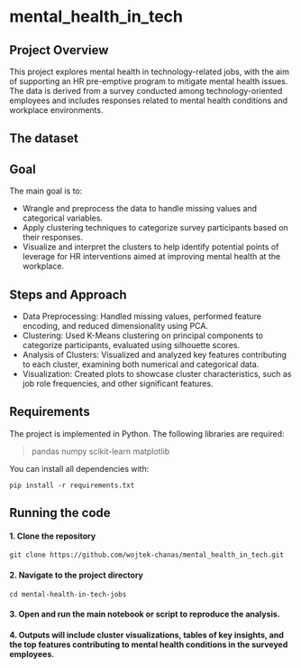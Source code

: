 # mental_health_in_tech
## Project Overview
This project explores mental health in technology-related jobs, with the aim of supporting an HR pre-emptive program to mitigate mental health issues. The data is derived from a survey conducted among technology-oriented employees and includes responses related to mental health conditions and workplace environments.
## The dataset 

## Goal
The main goal is to:

- Wrangle and preprocess the data to handle missing values and categorical variables.
- Apply clustering techniques to categorize survey participants based on their responses.
- Visualize and interpret the clusters to help identify potential points of leverage for HR interventions aimed at improving mental health at the workplace.
## Steps and Approach
- Data Preprocessing: Handled missing values, performed feature encoding, and reduced dimensionality using PCA.
- Clustering: Used K-Means clustering on principal components to categorize participants, evaluated using silhouette scores.
- Analysis of Clusters: Visualized and analyzed key features contributing to each cluster, examining both numerical and categorical data.
- Visualization: Created plots to showcase cluster characteristics, such as job role frequencies, and other significant features.

## Requirements
The project is implemented in Python. The following libraries are required:
> pandas
> numpy
> scikit-learn
> matplotlib

You can install all dependencies with:
```console
pip install -r requirements.txt
```
## Running the code 
#### 1. Clone the repository
```console
git clone https://github.com/wojtek-chanas/mental_health_in_tech.git
```
#### 2. Navigate to the project directory
```console
cd mental-health-in-tech-jobs
```
#### 3. Open and run the main notebook or script to reproduce the analysis.
#### 4. Outputs will include cluster visualizations, tables of key insights, and the top features contributing to mental health conditions in the surveyed employees.

